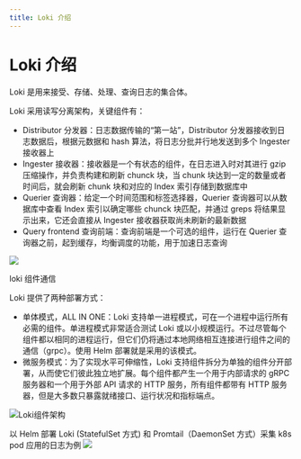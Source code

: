 ```yaml
---
title: Loki 介绍
---
```


<!-- markdownlint-disable MD025 -->

# Loki 介绍

Loki 是用来接受、存储、处理、查询日志的集合体。

Loki 采用读写分离架构，关键组件有：

- Distributor 分发器：日志数据传输的“第一站”，Distributor 分发器接收到日志数据后，根据元数据和 hash 算法，将日志分批并行地发送到多个 Ingester 接收器上
- Ingester 接收器：接收器是一个有状态的组件，在日志进入时对其进行 gzip 压缩操作，并负责构建和刷新 chunck 块，当 chunk 块达到一定的数量或者时间后，就会刷新 chunk 块和对应的 Index 索引存储到数据库中
- Querier 查询器：给定一个时间范围和标签选择器，Querier 查询器可以从数据库中查看 Index 索引以确定哪些 chunck 块匹配，并通过 greps 将结果显示出来，它还会直接从 Ingester 接收器获取尚未刷新的最新数据
- Query frontend 查询前端：查询前端是一个可选的组件，运行在 Querier 查询器之前，起到缓存，均衡调度的功能，用于加速日志查询

![](https://ask.qcloudimg.com/http-save/yehe-3322396/bc8e98128eb38e8d4e00f440a8b86274.jpeg?imageView2/2/w/2560/h/7000)

loki 组件通信

Loki 提供了两种部署方式：

- 单体模式，ALL IN ONE：Loki 支持单一进程模式，可在一个进程中运行所有必需的组件。单进程模式非常适合测试 Loki 或以小规模运行。不过尽管每个组件都以相同的进程运行，但它们仍将通过本地网络相互连接进行组件之间的通信（grpc）。使用 Helm 部署就是采用的该模式。
- 微服务模式：为了实现水平可伸缩性，Loki 支持组件拆分为单独的组件分开部署，从而使它们彼此独立地扩展。每个组件都产生一个用于内部请求的 gRPC 服务器和一个用于外部 API 请求的 HTTP 服务，所有组件都带有 HTTP 服务器，但是大多数只暴露就绪接口、运行状况和指标端点。

![Loki组件架构](https://ask.qcloudimg.com/http-save/yehe-3322396/ec2f17d4cd32ec0e6ca3c8c0e4142112.jpeg?imageView2/2/w/2560/h/7000)

以 Helm 部署 Loki (StatefulSet 方式) 和 Promtail（DaemonSet 方式）采集 k8s pod 应用的日志为例
![](https://ask.qcloudimg.com/http-save/yehe-3322396/e6803b446f0e875f0ae03f5bf1bd9e3f.jpeg?imageView2/2/w/2560/h/7000)
